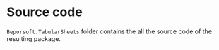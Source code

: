 # Source code

`Beporsoft.TabularSheets` folder contains the all the source code of the resulting package.